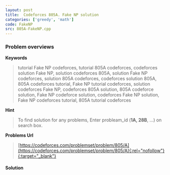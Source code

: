```yaml
---
layout: post
title:  Codeforces 805A. Fake NP solution
categories: ['greedy', 'math']
code: FakeNP
src: 805A-FakeNP.cpp
---
```

### **Problem overviews**

**Keywords**
> tutorial Fake NP codeforces, tutorial 805A codeforces, codeforces solution Fake NP, solution codeforces 805A, solution Fake NP codeforces, solution 805A codeforces, codeforces solution 805A, 805A codeforces tutorial, Fake NP tutorial codeforces, solution codeforces Fake NP, codeforces 805A solution, 805A codeforce solution, Fake NP codeforce solution, codeforces Fake NP solution, Fake NP codeforces tutorial, 805A tutorial codeforces

**Hint**
> To find solution for any problems, Enter probleam_id (**1A, 28B**, ...) on search box. 

**Problems Url**
> [https://codeforces.com/problemset/problem/805/A](https://codeforces.com/problemset/problem/805/A){:rel="nofollow"}{:target="_blank"}

#### **Solution**




